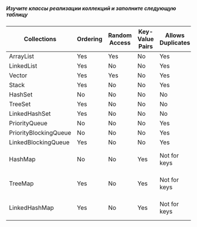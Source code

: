 ##### Изучите классы реализации коллекций и заполните следующую таблицу

Collections           | Ordering |  Random Access | Key-Value Pairs | Allows Duplicates | Allows Null Values | Thread Safe | Blocking Operations
----------------------|----------|----------------|-----------------|-------------------|--------------------|-------------|--------------------
ArrayList             | Yes      | Yes            | No              | Yes               | Yes                | No          | No
LinkedList            | Yes      | No             | No              | Yes               | Yes                | No          | No
Vector                | Yes      | Yes            | No              | Yes               | Yes                | Yes         | Yes
Stack                 | Yes      | No             | No              | Yes               | Yes                | Yes         | Yes
HashSet               | No       | No             | No              | No                | Only 1             | No          | No
TreeSet               | Yes      | No             | No              | No                | Only 1             | No          | No
LinkedHashSet         | Yes      | No             | No              | No                | Only 1             | No          | No
PriorityQueue         | No       | No             | No              | Yes               | No                 | No          | No
PriorityBlockingQueue | No       | No             | No              | Yes               | No                 | No          | Yes
LinkedBlockingQueue   | Yes      | No             | No              | Yes               | No                 | Yes         | Yes
HashMap               | No       | No             | Yes             | Not for keys      | 1 key, all values  | No          | No
TreeMap               | Yes      | No             | Yes             | Not for keys      | for values only    | No          | No
LinkedHashMap         | Yes      | No             | Yes             | Not for keys      | 1 key, all values  | No          | No

